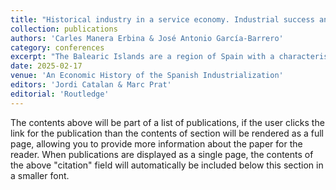 ```yaml
---
title: "Historical industry in a service economy. Industrial success and export vocation of the footwear districts: the Mallorca island as a model"
collection: publications
authors: 'Carles Manera Erbina & José Antonio García-Barrero'
category: conferences
excerpt: "The Balearic Islands are a region of Spain with a characteristic that defines it in the economic panorama: it is a leader in mass tourism within the framework of the European Union. With a census population of 1.2 million inhabitants in 2024, the islands receive about 16 million tourists per year (the data is from 2023): more than 20% of all tourism that arrives in Spain. Therefore, we are facing one of the most important economies in mature tourism services, one of the most potent tourist archipelagos in the world. With clear business pioneering, Spain's most prominent hotel companies are firms based in the Balearic Islands, which forged their capital from other productive sectors. It, however, infers significant ecological externalities derived from this development model: demographic over-saturation, enormous consumption of natural capital and socio-cultural dislocations, as clear exponents of the other side of economic growth. In this context, the work presents the importance of the historical industrial trajectory in the Balearic Islands. It emphasizes, above all, the resistance capacity of footwear in the current economic structure of the Balearic Islands due to its historical ability to work with external markets and adapt to demand requirements. "
date: 2025-02-17
venue: 'An Economic History of the Spanish Industrialization'
editors: 'Jordi Catalan & Marc Prat'
editorial: 'Routledge'
---
```


The contents above will be part of a list of publications, if the user clicks the link for the publication than the contents of section will be rendered as a full page, allowing you to provide more information about the paper for the reader. When publications are displayed as a single page, the contents of the above "citation" field will automatically be included below this section in a smaller font.
